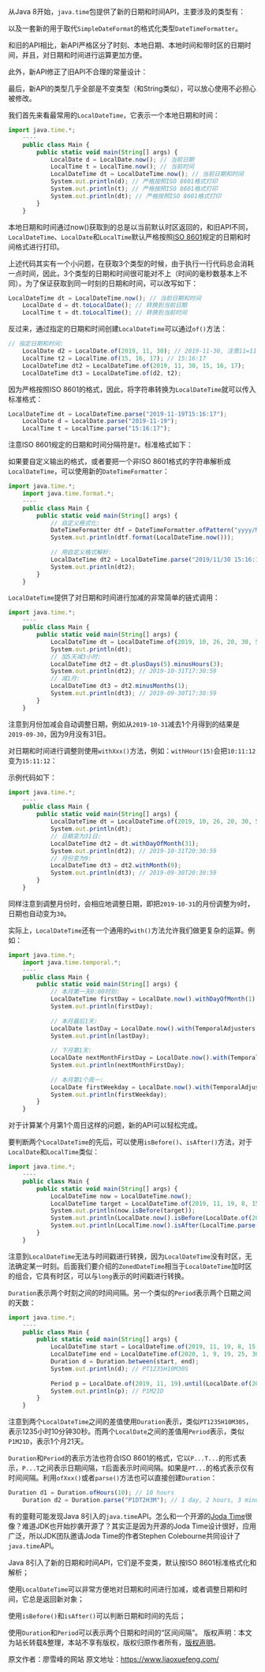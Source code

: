 


从Java 8开始，`java.time`包提供了新的日期和时间API，主要涉及的类型有：

以及一套新的用于取代`SimpleDateFormat`的格式化类型`DateTimeFormatter`。

和旧的API相比，新API严格区分了时刻、本地日期、本地时间和带时区的日期时间，并且，对日期和时间进行运算更加方便。

此外，新API修正了旧API不合理的常量设计：

最后，新API的类型几乎全部是不变类型（和String类似），可以放心使用不必担心被修改。

我们首先来看最常用的`LocalDateTime`，它表示一个本地日期和时间：

```js 
import java.time.*;
    ----
    public class Main {
        public static void main(String[] args) {
            LocalDate d = LocalDate.now(); // 当前日期
            LocalTime t = LocalTime.now(); // 当前时间
            LocalDateTime dt = LocalDateTime.now(); // 当前日期和时间
            System.out.println(d); // 严格按照ISO 8601格式打印
            System.out.println(t); // 严格按照ISO 8601格式打印
            System.out.println(dt); // 严格按照ISO 8601格式打印
        }
    }
```

本地日期和时间通过now()获取到的总是以当前默认时区返回的，和旧API不同，`LocalDateTime`、`LocalDate`和`LocalTime`默认严格按照[ISO 8601](https://www.iso.org/iso-8601-date-and-time-format.html)规定的日期和时间格式进行打印。

上述代码其实有一个小问题，在获取3个类型的时候，由于执行一行代码总会消耗一点时间，因此，3个类型的日期和时间很可能对不上（时间的毫秒数基本上不同）。为了保证获取到同一时刻的日期和时间，可以改写如下：

```js 
LocalDateTime dt = LocalDateTime.now(); // 当前日期和时间
    LocalDate d = dt.toLocalDate(); // 转换到当前日期
    LocalTime t = dt.toLocalTime(); // 转换到当前时间
```

反过来，通过指定的日期和时间创建`LocalDateTime`可以通过`of()`方法：


```js 
// 指定日期和时间:
    LocalDate d2 = LocalDate.of(2019, 11, 30); // 2019-11-30, 注意11=11月
    LocalTime t2 = LocalTime.of(15, 16, 17); // 15:16:17
    LocalDateTime dt2 = LocalDateTime.of(2019, 11, 30, 15, 16, 17);
    LocalDateTime dt3 = LocalDateTime.of(d2, t2);
```

因为严格按照ISO 8601的格式，因此，将字符串转换为`LocalDateTime`就可以传入标准格式：


```js 
LocalDateTime dt = LocalDateTime.parse("2019-11-19T15:16:17");
    LocalDate d = LocalDate.parse("2019-11-19");
    LocalTime t = LocalTime.parse("15:16:17");
```

注意ISO 8601规定的日期和时间分隔符是`T`。标准格式如下：

如果要自定义输出的格式，或者要把一个非ISO 8601格式的字符串解析成`LocalDateTime`，可以使用新的`DateTimeFormatter`：

```js 
import java.time.*;
    import java.time.format.*;
    ----
    public class Main {
        public static void main(String[] args) {
            // 自定义格式化:
            DateTimeFormatter dtf = DateTimeFormatter.ofPattern("yyyy/MM/dd HH:mm:ss");
            System.out.println(dtf.format(LocalDateTime.now()));
    
            // 用自定义格式解析:
            LocalDateTime dt2 = LocalDateTime.parse("2019/11/30 15:16:17", dtf);
            System.out.println(dt2);
        }
    }
```

`LocalDateTime`提供了对日期和时间进行加减的非常简单的链式调用：


```js 
import java.time.*;
    ----
    public class Main {
        public static void main(String[] args) {
            LocalDateTime dt = LocalDateTime.of(2019, 10, 26, 20, 30, 59);
            System.out.println(dt);
            // 加5天减3小时:
            LocalDateTime dt2 = dt.plusDays(5).minusHours(3);
            System.out.println(dt2); // 2019-10-31T17:30:59
            // 减1月:
            LocalDateTime dt3 = dt2.minusMonths(1);
            System.out.println(dt3); // 2019-09-30T17:30:59
        }
    }
```

注意到月份加减会自动调整日期，例如从`2019-10-31`减去1个月得到的结果是`2019-09-30`，因为9月没有31日。

对日期和时间进行调整则使用`withXxx()`方法，例如：`withHour(15)`会把`10:11:12`变为`15:11:12`：

示例代码如下：

```js 
import java.time.*;
    ----
    public class Main {
        public static void main(String[] args) {
            LocalDateTime dt = LocalDateTime.of(2019, 10, 26, 20, 30, 59);
            System.out.println(dt);
            // 日期变为31日:
            LocalDateTime dt2 = dt.withDayOfMonth(31);
            System.out.println(dt2); // 2019-10-31T20:30:59
            // 月份变为9:
            LocalDateTime dt3 = dt2.withMonth(9);
            System.out.println(dt3); // 2019-09-30T20:30:59
        }
    }
```

同样注意到调整月份时，会相应地调整日期，即把`2019-10-31`的月份调整为`9`时，日期也自动变为`30`。

实际上，`LocalDateTime`还有一个通用的`with()`方法允许我们做更复杂的运算。例如：

```js 
import java.time.*;
    import java.time.temporal.*;
    ----
    public class Main {
        public static void main(String[] args) {
            // 本月第一天0:00时刻:
            LocalDateTime firstDay = LocalDate.now().withDayOfMonth(1).atStartOfDay();
            System.out.println(firstDay);
    
            // 本月最后1天:
            LocalDate lastDay = LocalDate.now().with(TemporalAdjusters.lastDayOfMonth());
            System.out.println(lastDay);
    
            // 下月第1天:
            LocalDate nextMonthFirstDay = LocalDate.now().with(TemporalAdjusters.firstDayOfNextMonth());
            System.out.println(nextMonthFirstDay);
    
            // 本月第1个周一:
            LocalDate firstWeekday = LocalDate.now().with(TemporalAdjusters.firstInMonth(DayOfWeek.MONDAY));
            System.out.println(firstWeekday);
        }
    }
```

对于计算某个月第1个周日这样的问题，新的API可以轻松完成。

要判断两个`LocalDateTime`的先后，可以使用`isBefore()`、`isAfter()`方法，对于`LocalDate`和`LocalTime`类似：

```js 
import java.time.*;
    ----
    public class Main {
        public static void main(String[] args) {
            LocalDateTime now = LocalDateTime.now();
            LocalDateTime target = LocalDateTime.of(2019, 11, 19, 8, 15, 0);
            System.out.println(now.isBefore(target));
            System.out.println(LocalDate.now().isBefore(LocalDate.of(2019, 11, 19)));
            System.out.println(LocalTime.now().isAfter(LocalTime.parse("08:15:00")));
        }
    }
```

注意到`LocalDateTime`无法与时间戳进行转换，因为`LocalDateTime`没有时区，无法确定某一时刻。后面我们要介绍的`ZonedDateTime`相当于`LocalDateTime`加时区的组合，它具有时区，可以与`long`表示的时间戳进行转换。

`Duration`表示两个时刻之间的时间间隔。另一个类似的`Period`表示两个日期之间的天数：

```js 
import java.time.*;
    ----
    public class Main {
        public static void main(String[] args) {
            LocalDateTime start = LocalDateTime.of(2019, 11, 19, 8, 15, 0);
            LocalDateTime end = LocalDateTime.of(2020, 1, 9, 19, 25, 30);
            Duration d = Duration.between(start, end);
            System.out.println(d); // PT1235H10M30S
    
            Period p = LocalDate.of(2019, 11, 19).until(LocalDate.of(2020, 1, 9));
            System.out.println(p); // P1M21D
        }
    }
```

注意到两个`LocalDateTime`之间的差值使用`Duration`表示，类似`PT1235H10M30S`，表示1235小时10分钟30秒。而两个`LocalDate`之间的差值用`Period`表示，类似`P1M21D`，表示1个月21天。

`Duration`和`Period`的表示方法也符合ISO 8601的格式，它以`P...T...`的形式表示，`P...T`之间表示日期间隔，`T`后面表示时间间隔。如果是`PT...`的格式表示仅有时间间隔。利用`ofXxx()`或者`parse()`方法也可以直接创建`Duration`：

```js 
Duration d1 = Duration.ofHours(10); // 10 hours
    Duration d2 = Duration.parse("P1DT2H3M"); // 1 day, 2 hours, 3 minutes
```

有的童鞋可能发现Java 8引入的`java.time`API。怎么和一个开源的[Joda Time](https://www.joda.org)很像？难道JDK也开始抄袭开源了？其实正是因为开源的Joda Time设计很好，应用广泛，所以JDK团队邀请Joda Time的作者Stephen Colebourne共同设计了`java.time`API。

Java 8引入了新的日期和时间API，它们是不变类，默认按ISO 8601标准格式化和解析；

使用`LocalDateTime`可以非常方便地对日期和时间进行加减，或者调整日期和时间，它总是返回新对象；

使用`isBefore()`和`isAfter()`可以判断日期和时间的先后；

使用`Duration`和`Period`可以表示两个日期和时间的“区间间隔”。
版权声明：本文为站长转载&整理，本站不享有版权，版权归原作者所有，[版权声明](https://gitee.com/hezhiyuan007/java-notes/raw/master/disclaimer.md)。




原文作者：廖雪峰的网站 原文地址：https://www.liaoxuefeng.com/